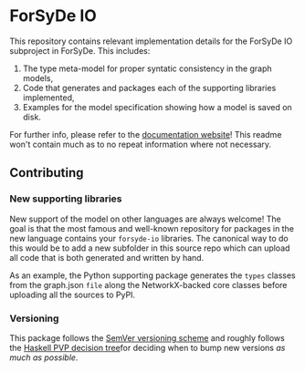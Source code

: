 # ForSyDe IO

This repository contains relevant implementation details for the
ForSyDe IO subproject in ForSyDe. This includes:

 1. The type meta-model for proper syntatic consistency in the graph models,
 2. Code that generates and packages each of the supporting libraries implemented,
 3. Examples for the model specification showing how a model is saved on disk.

For further info, please refer to the [documentation website](https://forsyde.github.io/forsyde-io)! This readme won't contain
much as to no repeat information where not necessary.

## Contributing

### New supporting libraries

New support of the model on other languages are always welcome! The goal is that the most famous and well-known repository
for packages in the new language contains your `forsyde-io` libraries. The canonical way to do this would be to add a new subfolder
in this source repo which can upload all code that is both generated and written by hand. 

As an example, the Python supporting package generates the `types` classes from the graph.json `file` along the NetworkX-backed core classes before
uploading all the sources to PyPI.

### Versioning

This package follows the [SemVer versioning scheme](https://semver.org/) and roughly follows the [Haskell PVP decision tree](https://pvp.haskell.org/#decision-tree)for
deciding when to bump new versions _as much as possible_.

